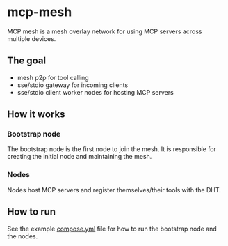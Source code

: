 # mcp-mesh

MCP mesh is a mesh overlay network for using MCP servers across multiple devices.

## The goal

- mesh p2p for tool calling
- sse/stdio gateway for incoming clients
- sse/stdio client worker nodes for hosting MCP servers

## How it works

### Bootstrap node

The bootstrap node is the first node to join the mesh. It is responsible for creating the initial node and maintaining the mesh.

### Nodes

Nodes host MCP servers and register themselves/their tools with the DHT.

## How to run

See the example [compose.yml](compose.yml) file for how to run the bootstrap node and the nodes.
